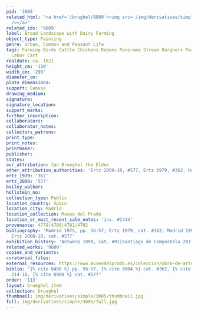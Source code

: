 ```yaml
---
pid: '3005'
related_html: "<a href='/brughel/9809'><img src='/img/derivatives/simple/9809/thumbnail.jpg'
  /></a>"
related_ids: '9809'
label: Broad Landscape with Dairy Farming
object_type: Painting
genre: Urban, Common and Peasant Life
tags: Farming Birds Cattle Chickens Rubens Panorama Stream Burghers Peasants Landscape
  Labor Cart
realdate: ca. 1621
height_cm: '130'
width_cm: '293'
diameter_cm: 
plate_dimensions: 
support: Canvas
drawing_medium: 
signature: 
signature_location: 
support_marks: 
further_inscription: 
collaborators: 
collaborator_notes: 
collectors_patrons: 
print_type: 
print_notes: 
printmaker: 
publisher: 
states: 
our_attribution: Jan Brueghel the Elder
other_attribution_authorities: 'Ertz 2008-10, #577, Ertz 1979, #362, Honig database'
ertz_1979: '362'
ertz_2008: '577'
bailey_walker: 
hollstein_no: 
collection_type: Public
location_country: Spain
location_city: Madrid
location_collection: Museo del Prado
location_or_most_recent_sale_notes: 'inv. #1444'
provenance: 4779|4780|4781|4782
bibliography: 'Madrid 1975, pp. 56-57; Ertz 1979, cat. #362; Madrid 1995, pp. 214-16;
  Ertz 2008-10, cat. #577'
exhibition_history: 'Antwerp 1998, cat. #91|Santiago de Compostela 2011, cat. #18'
related_works: '9809'
copies_and_variants: 
curatorial_files: 
external_resources: https://www.museodelprado.es/coleccion/obra-de-arte/la-vida-campesina/1d64ae70-3e80-4c09-828a-99314bacf22d
biblio: "{% cite 8498 %} pp. 56-57, {% cite 9004 %} cat. #362, {% cite 8533 %} pp.
  214-16, {% cite 8900 %} cat. #577"
order: '113'
layout: brueghel_item
collection: brueghel
thumbnail: img/derivatives/simple/3005/thumbnail.jpg
full: img/derivatives/simple/3005/full.jpg
---
```

